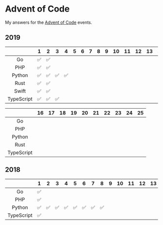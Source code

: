 # Advent of Code
My answers for the [Advent of Code][1] events.

## 2019
|            |   1   |   2   |   3   |   4   |   5   |   6   |   7   |   8   |   9   |  10   |  11   |  12   |  13   |  14   |  15   |
| :--------: | :---: | :---: | :---: | :---: | :---: | :---: | :---: | :---: | :---: | :---: | :---: | :---: | :---: | :---: | :---: |
|     Go     |   ✅   |   ✅   |       |       |       |       |       |       |       |       |       |       |       |       |       |
|    PHP     |   ✅   |   ✅   |       |       |       |       |       |       |       |       |       |       |       |       |       |
|   Python   |   ✅   |   ✅   |   ✅   |   ✅   |       |       |       |       |       |       |       |       |       |       |       |
|    Rust    |   ✅   |   ✅   |       |       |       |       |       |       |       |       |       |       |       |       |       |
|   Swift    |   ✅   |   ✅   |       |       |       |       |       |       |       |       |       |       |       |       |       |
| TypeScript |   ✅   |   ✅   |   ✅   |       |       |       |       |       |       |       |       |       |       |       |       |

|            |  16   |  17   |  18   |  19   |  20   |  21   |  22   |  23   |  24   |  25   |
| :--------: | :---: | :---: | :---: | :---: | :---: | :---: | :---: | :---: | :---: | :---: |
|     Go     |       |       |       |       |       |       |       |       |       |       |
|    PHP     |       |       |       |       |       |       |       |       |       |       |
|   Python   |       |       |       |       |       |       |       |       |       |       |
|    Rust    |       |       |       |       |       |       |       |       |       |       |
| TypeScript |       |       |       |       |       |       |       |       |       |       |

## 2018
|            |   1   |   2   |   3   |   4   |   5   |   6   |   7   |   8   |   9   |  10   |  11   |  12   |  13   |  14   |  15   |
| :--------: | :---: | :---: | :---: | :---: | :---: | :---: | :---: | :---: | :---: | :---: | :---: | :---: | :---: | :---: | :---: |
|     Go     |   ✅   |       |       |       |       |       |       |       |       |       |       |       |       |       |       |
|    PHP     |   ✅   |       |       |       |       |       |       |       |       |       |       |       |       |       |       |
|   Python   |   ✅   |   ✅   |   ✅   |   ✅   |   ✅   |   ✅   |   ✅   |   ✅   |       |       |       |       |       |       |       |
| TypeScript |   ✅   |       |       |       |       |       |       |       |       |       |       |       |       |       |       |

[1]:	https://adventofcode.com/ "Advent of Code"